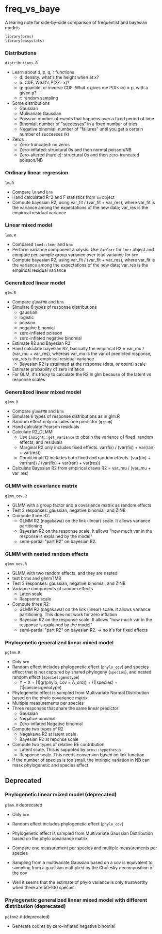# freq_vs_baye

A learing note for side-by-side comparison of frequentist and bayesian models

```
library(brms)
library(easystats)
```

### Distributions

`distributions.R`

- Learn about d, p, q, r functions
    - d: density. what's the height when at x?
    - p: CDF. What's P(X<=x)?
    - q: quantile, or inverse CDF. What x gives me P(X<=x) = p, with a given p?
    - r: random sampling
- Some distributions
    - Gaussian
    - Mulivariate Gaussian
    - Poisson: number of events that happens over a fixed period of time
    - Binomial: number of "successes" in a fixed number of tries
    - Negative binomial: number of "failures" until you get a certain number of successes (k)
- Zeros
    - Zero-truncated: no zeros 
    - Zero-inflated: structural 0s and then normal poisson/NB
    - Zero-altered (hurdle): structural 0s and then zero-truncated poisson/NB


### Ordinary linear regression 

`lm.R`

- Compare `lm` and `brm`
- Hand calculated R^2 and F statistics from `lm` object
- Compute bayesian R2, using var_fit / (var_fit + var_res), where var_fit is the variance among the expectations of the new data; var_res is the empirical residual variance

### Linear mixed model

`lmm.R`

- Compared `lme4::lmer` and `brm`
- Perform variance component analysis. Use `VarCorr` for `lmer` object and compute per-sample group variance over total variance for `brm`
- Compute bayesian R2, using var_fit / (var_fit + var_res), where var_fit is the variance among the expectations of the new data; var_res is the empirical residual variance

### Generalized linear model

`glm.R`

- Compare `glmmTMB` and `brm`
- Simulate 6 types of response distributions
    - gaussian
    - logistic
    - poisson
    - negative binomial
    - zero-inflated poisson
    - zero-inflated negative binomial
- Estimate R2 and Bayesian R2
- Hand calculate bayesian R2, basically the empirical R2 = var_mu / (var_mu + var_res), whereas var_mu is the var of predicted response, var_res is the empirical residual variance
    - Bayesian R2 is estaimted at the response (data, or count) scale
- Estimate probability of zero inflation
- For GLM, it's tricky to calculate the R2 in glm because of the latent vs response scales


### Generalized linear mixed model

`glmm.R`

- Compare `glmmTMB` and `brm`
- Simulate 6 types of response distributions as in glm.R
- Random effect only includes one predictor (`group`)
- Hand calculate Pearson residuals
- Calculate R2_GLMM
    - Use `insight::get_variance` to obtain the variance of fixed, random effects, and residuals
    - Marginal R2 only includes fixed effects. var(fix) / (var(fix) + var(ran) + var(res))
    - Conditional R2 includes both fixed and random effects. (var(fix) + var(ran)) / (var(fix) + var(ran) + var(res))
- Calculate Bayesian R2 from empirical draws R2 = var_mu / (var_mu + var_res)

### GLMM with covariance matrix 

`glmm_cov.R`

- GLMM with a group factor and a covariance matrix as random effects
- Test 3 responses: gaussian, negative binomial, and ZINB
- Compute three R2:
    - GLMM R2 (nagakawa) on the link (linear) scale. It allows variance partitioning
    - Bayesian R2 on the response scale. It allows "how much var in the response is explained by the model"
    - semi-partial "part R2" on bayesian R2. 

### GLMM with nested random effects

`glmm_nes.R`

- GLMM with two random effects, and they are nested
- test brms and glmmTMB
- Test 3 responses: gaussian, negative binomial, and ZINB
- Variance components of random effects
    - Laten scale
    - Respsone scale
- Compute three R2:
    - GLMM R2 (nagakawa) on the link (linear) scale. It allows variance partitioning. This does not work for zero inflation
    - Bayesian R2 on the response scale. It allows "how much var in the response is explained by the model"
    - semi-partial "part R2" on bayesian R2.  -> no it's for fixed effects




### Phylogenetic generalized linear mixed model

`pglmm.R`

- Only `brm`
- Random effect includes phylogenetic effect (`phylo_cov`) and species effect that is not captured by shared phylogeny (`species`), and nested random effect (`species:genotype`)
    - Y ~ X + (1|gr(phylo, cov = A_ord)) + (1|species) + (1|species:genotype)
- Phylogenetic effect is sampled from Multivariate Normal Distribution based on the phylo covariance matrix
- Multiple measurements per species
- Three responses that share the same linear predictor: 
    - Gaussian
    - Negative binomial
    - Zero-inflated Negative binomial
- Compute two types of R2
    - Nagakawa R2 at latent scale
    - Bayesian R2 at reponse scale
- Compute two types of relative RE contribution
    - Latent scale. This is suppoted by `brms::hypothesis`
    - Response scale. This needs conversion based on link function
- If the number of species is too small, the intrinsic variation in NB can mask phylogenetic and species effect.




## Deprecated

### Phylogenetic linear mixed model (deprecated)

`plmm.R` deprecated

- Only `brm`
- Random effect includes phylogenetic effect (`phylo_cov`)
- Phylogenetic effect is sampled from Multivariate Gaussian Distribution based on the phylo covariance matrix
- Compare one measurement per species and multiple measurements per species
- Sampling from a multivariate Gaussian based on a cov is equivalent to sampling from a gaussian multiplied by the Cholesky decomposition of the cov

- Well it seems that the estimate of phylo variance is only trustworthy when there are 50-100 species

### Phylogenetic generalized linear mixed model with different distribution (deprecated)

`pglmm2.R`  (deprecated)

- Generate counts by zero-inflated negative binomial

